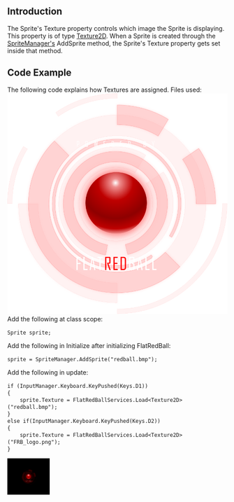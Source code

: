 ## Introduction

The Sprite's Texture property controls which image the Sprite is displaying. This property is of type [Texture2D](/frb/docs/index.php?title=Microsoft.Xna.Framework.Graphics.Texture2D "Microsoft.Xna.Framework.Graphics.Texture2D"). When a Sprite is created through the [SpriteManager's](/frb/docs/index.php?title=FlatRedBall.SpriteManager "FlatRedBall.SpriteManager") AddSprite method, the Sprite's Texture property gets set inside that method.

## Code Example

The following code explains how Textures are assigned. Files used:![FRB logo.png](/media/migrated_media-FRB_logo.png) Add the following at class scope:

    Sprite sprite;

Add the following in Initialize after initializing FlatRedBall:

    sprite = SpriteManager.AddSprite("redball.bmp");

Add the following in update:

    if (InputManager.Keyboard.KeyPushed(Keys.D1))
    {
        sprite.Texture = FlatRedBallServices.Load<Texture2D>("redball.bmp");
    }
    else if(InputManager.Keyboard.KeyPushed(Keys.D2))
    {
        sprite.Texture = FlatRedBallServices.Load<Texture2D>("FRB_logo.png");
    }

![LogoSmall.png](/media/migrated_media-LogoSmall.png)
